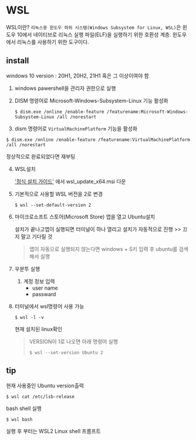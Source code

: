# WSL

WSL이란? `리눅스용 윈도우 하위 시스템(Windows Subsystem for Linux, WSL)`은 윈도우 10에서 네이티브로 리눅스 실행 파일(ELF)을 실행하기 위한 호환성 계층. 윈도우에서 리눅스를 사용하기 위한 도구이다.



## install

windows 10 version : 20H1, 20H2, 21H1 혹은 그 이상이여야 함



1. windows pawershell을 관리자 권한으로 실행

2. DISM 명령어로 Microsoft-Windows-Subsystem-Linux 기능 활성화

   ```
   $ dism.exe /online /enable-feature /featurename:Microsoft-Windows-Subsystem-Linux /all /norestart
   ```

3.  dism 명령어로 `VirtualMachinePlatform` 기능을 활성화

   ```
   $ dism.exe /online /enable-feature /featurename:VirtualMachinePlatform /all /norestart
   ```

   정상적으로 완료되었다면 재부팅

4. WSL설치

   ['정식 설치 가이드'](https://docs.microsoft.com/ko-kr/windows/wsl/install#step-4---download-the-linux-kernel-update-package) 에서 wsl_update_x64.msi 다운

5. 기본적으로 사용할 WSL 버전을 2로 변경

   ```
   $ wsl --set-default-version 2
   ```

6. 마이크로소프트 스토어(Microsoft Store) 앱을 열고 Ubuntu설치

   설치가 끝나고앱이 실행되면 터미널이 하나 열리고 설치가 자동적으로 진행 >> 끄지 말고 기다릴 것

   > 앱이 자동으로 실행되지 않는다면 windows + S키 입력 후 ubuntu를 검색해서 실행

7. 우분투 실행

   1. 계정 정보 입력
      - user name
      - passward

8. 터미널에서 wsl명령어 사용 가능

   ```
   $ wsl -l -v
   ```

   현재 설치된 linux확인

   > VERSION이 1로 나오면 아래 명령어 실행
   >
   > ```
   > $ wsl --set-version Ubuntu 2
   > ```





## tip

현재 사용중인 Ubuntu version출력

```
$ wsl cat /etc/lsb-release
```





bash shell 실행

```
$ wsl bash
```

실행 후 부터는 WSL2 Linux shell 프롬프트